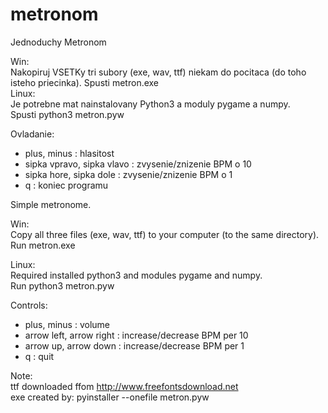 # metronom

Jednoduchy Metronom

Win:   
Nakopiruj VSETKy tri subory (exe, wav, ttf) niekam do pocitaca (do toho isteho priecinka).
Spusti metron.exe   
Linux:   
Je potrebne mat nainstalovany Python3 a moduly pygame a numpy.   
Spusti python3 metron.pyw


Ovladanie:
 - plus, minus              : hlasitost
 - sipka vpravo, sipka vlavo : zvysenie/znizenie BPM o 10
 - sipka hore, sipka dole    : zvysenie/znizenie BPM o 1
 - q                         : koniec programu

Simple metronome.

Win:   
Copy all three files (exe, wav, ttf) to your computer (to the same directory).   
Run metron.exe    

Linux:    
Required installed python3 and modules pygame and numpy.   
Run python3 metron.pyw

Controls:
 - plus, minus              : volume
 - arrow left, arrow right  : increase/decrease BPM per 10
 - arrow up, arrow down     : increase/decrease BPM per 1
 - q                        : quit 

Note:   
ttf downloaded ffom http://www.freefontsdownload.net   
exe created by: pyinstaller --onefile metron.pyw
